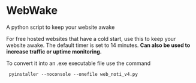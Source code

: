 # WebWake
 A python script to keep your website awake

 For free hosted websites that have a cold start, use this to keep your website awake. The default timer is set to 14 minutes. **Can also be used to increase traffic or uptime monitoring.**


To convert it into an .exe executable file use the command 
```linux
 pyinstaller --noconsole --onefile web_noti_v4.py
```
